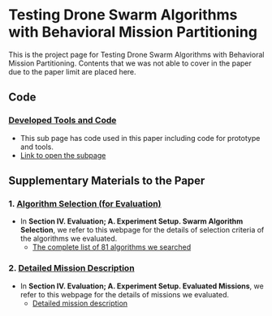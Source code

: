 # Testing Drone Swarm Algorithms with Behavioral Mission Partitioning

This is the project page for Testing Drone Swarm Algorithms with Behavioral Mission Partitioning. Contents that we was not able to cover in the paper due to the paper limit are placed here.


## Code
### [Developed Tools and Code](https://github.com/swarmmissionslicing/src/tree/main/Source_code_tools_used)
- This sub page has code used in this paper including code for prototype and tools.
- [Link to open the subpage](https://github.com/swarmmissionslicing/src/tree/main/Source_code_tools_used)


## Supplementary Materials to the Paper
### 1. [Algorithm Selection (for Evaluation)](https://github.com/swarmmissionslicing/src/tree/main/Criteria_for_selecting_algorithms)
- In **Section IV. Evaluation; A. Experiment Setup. Swarm Algorithm Selection**, we refer to this webpage for the details of selection criteria of the algorithms we evaluated. 
  - [The complete list of 81 algorithms we searched](https://github.com/swarmmissionslicing/src/tree/main/Criteria_for_selecting_algorithms)


### 2. [Detailed Mission Description](https://github.com/swarmmissionslicing/src/tree/main/Mission_description)
- In **Section IV. Evaluation; A. Experiment Setup. Evaluated Missions**, we refer to this webpage for the details of missions we evaluated. 
  - [Detailed mission description](https://github.com/swarmmissionslicing/src/tree/main/Mission_description)